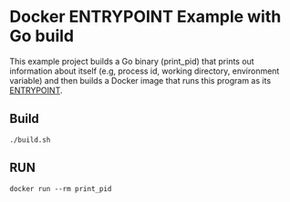 # Docker ENTRYPOINT Example with Go build
This example project builds a Go binary (print_pid) that prints out information
about itself (e.g, process id, working directory, environment variable)
and then builds a Docker image that runs this program as its
[ENTRYPOINT](https://docs.docker.com/reference/builder/#entrypoint).

## Build

    ./build.sh

## RUN

    docker run --rm print_pid    
